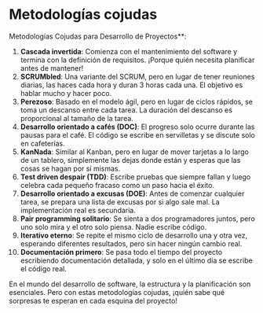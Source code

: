 # Metodologías cojudas

Metodologías Cojudas para Desarrollo de Proyectos**:

1. **Cascada invertida**: Comienza con el mantenimiento del software y termina con la definición de requisitos. ¡Porque quién necesita planificar antes de mantener!
1. **SCRUMbled**: Una variante del SCRUM, pero en lugar de tener reuniones diarias, las haces cada hora y duran 3 horas cada una. El objetivo es hablar mucho y hacer poco.
1. **Perezoso**: Basado en el modelo ágil, pero en lugar de ciclos rápidos, se toma un descanso entre cada tarea. La duración del descanso es proporcional al tamaño de la tarea.
1. **Desarrollo orientado a cafés (DOC)**: El progreso solo ocurre durante las pausas para el café. El código se escribe en servilletas y se discute solo en cafeterías.
1. **KanNada**: Similar al Kanban, pero en lugar de mover tarjetas a lo largo de un tablero, simplemente las dejas donde están y esperas que las cosas se hagan por sí mismas.
1. **Test driven despair (TDD)**: Escribe pruebas que siempre fallan y luego celebra cada pequeño fracaso como un paso hacia el éxito.
1. **Desarrollo orientado a excusas (DOE)**: Antes de comenzar cualquier tarea, se prepara una lista de excusas por si algo sale mal. La implementación real es secundaria.
1. **Pair programming solitario**: Se sienta a dos programadores juntos, pero uno solo mira y el otro solo piensa. Nadie escribe código.
1. **Iterativo eterno**: Se repite el mismo ciclo de desarrollo una y otra vez, esperando diferentes resultados, pero sin hacer ningún cambio real.
1. **Documentación primero**: Se pasa todo el tiempo del proyecto escribiendo documentación detallada, y solo en el último día se escribe el código real.

En el mundo del desarrollo de software, la estructura y la planificación son esenciales. Pero con estas metodologías cojudas, ¡quién sabe qué sorpresas te esperan en cada esquina del proyecto!
